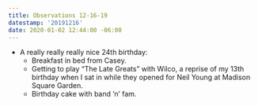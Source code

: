 ```yaml
---
title: Observations 12-16-19
datestamp: '20191216'
date: 2020-01-02 12:44:00 -06:00
---
```


- A really really really nice 24th birthday:
	- Breakfast in bed from Casey.
	- Getting to play “The Late Greats” with Wilco, a reprise of my 13th birthday when I sat in while they opened for Neil Young at Madison Square Garden.
	- Birthday cake with band ’n’ fam.
